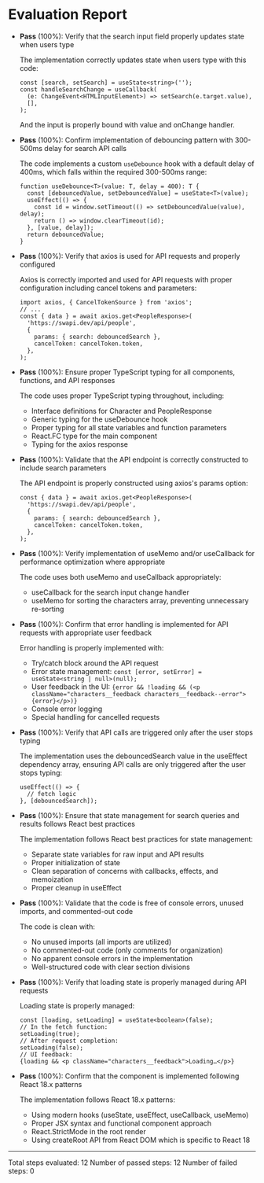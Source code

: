 # Evaluation Report

- **Pass** (100%): Verify that the search input field properly updates state when users type
  
  The implementation correctly updates state when users type with this code:
  ```tsx
  const [search, setSearch] = useState<string>('');
  const handleSearchChange = useCallback(
    (e: ChangeEvent<HTMLInputElement>) => setSearch(e.target.value),
    [],
  );
  ```
  And the input is properly bound with value and onChange handler.

- **Pass** (100%): Confirm implementation of debouncing pattern with 300-500ms delay for search API calls
  
  The code implements a custom `useDebounce` hook with a default delay of 400ms, which falls within the required 300-500ms range:
  ```tsx
  function useDebounce<T>(value: T, delay = 400): T {
    const [debouncedValue, setDebouncedValue] = useState<T>(value);
    useEffect(() => {
      const id = window.setTimeout(() => setDebouncedValue(value), delay);
      return () => window.clearTimeout(id);
    }, [value, delay]);
    return debouncedValue;
  }
  ```

- **Pass** (100%): Verify that axios is used for API requests and properly configured
  
  Axios is correctly imported and used for API requests with proper configuration including cancel tokens and parameters:
  ```tsx
  import axios, { CancelTokenSource } from 'axios';
  // ...
  const { data } = await axios.get<PeopleResponse>(
    'https://swapi.dev/api/people',
    {
      params: { search: debouncedSearch },
      cancelToken: cancelToken.token,
    },
  );
  ```

- **Pass** (100%): Ensure proper TypeScript typing for all components, functions, and API responses
  
  The code uses proper TypeScript typing throughout, including:
  - Interface definitions for Character and PeopleResponse
  - Generic typing for the useDebounce hook
  - Proper typing for all state variables and function parameters
  - React.FC type for the main component
  - Typing for the axios response

- **Pass** (100%): Validate that the API endpoint is correctly constructed to include search parameters
  
  The API endpoint is properly constructed using axios's params option:
  ```tsx
  const { data } = await axios.get<PeopleResponse>(
    'https://swapi.dev/api/people',
    {
      params: { search: debouncedSearch },
      cancelToken: cancelToken.token,
    },
  );
  ```

- **Pass** (100%): Verify implementation of useMemo and/or useCallback for performance optimization where appropriate
  
  The code uses both useMemo and useCallback appropriately:
  - useCallback for the search input change handler
  - useMemo for sorting the characters array, preventing unnecessary re-sorting

- **Pass** (100%): Confirm that error handling is implemented for API requests with appropriate user feedback
  
  Error handling is properly implemented with:
  - Try/catch block around the API request
  - Error state management: `const [error, setError] = useState<string | null>(null);`
  - User feedback in the UI: `{error && !loading && (<p className="characters__feedback characters__feedback--error">{error}</p>)}`
  - Console error logging
  - Special handling for cancelled requests

- **Pass** (100%): Verify that API calls are triggered only after the user stops typing
  
  The implementation uses the debouncedSearch value in the useEffect dependency array, ensuring API calls are only triggered after the user stops typing:
  ```tsx
  useEffect(() => {
    // fetch logic
  }, [debouncedSearch]);
  ```

- **Pass** (100%): Ensure that state management for search queries and results follows React best practices
  
  The implementation follows React best practices for state management:
  - Separate state variables for raw input and API results
  - Proper initialization of state
  - Clean separation of concerns with callbacks, effects, and memoization
  - Proper cleanup in useEffect

- **Pass** (100%): Validate that the code is free of console errors, unused imports, and commented-out code
  
  The code is clean with:
  - No unused imports (all imports are utilized)
  - No commented-out code (only comments for organization)
  - No apparent console errors in the implementation
  - Well-structured code with clear section divisions

- **Pass** (100%): Verify that loading state is properly managed during API requests
  
  Loading state is properly managed:
  ```tsx
  const [loading, setLoading] = useState<boolean>(false);
  // In the fetch function:
  setLoading(true);
  // After request completion:
  setLoading(false);
  // UI feedback:
  {loading && <p className="characters__feedback">Loading…</p>}
  ```

- **Pass** (100%): Confirm that the component is implemented following React 18.x patterns
  
  The implementation follows React 18.x patterns:
  - Using modern hooks (useState, useEffect, useCallback, useMemo)
  - Proper JSX syntax and functional component approach
  - React.StrictMode in the root render
  - Using createRoot API from React DOM which is specific to React 18

---

Total steps evaluated: 12
Number of passed steps: 12
Number of failed steps: 0